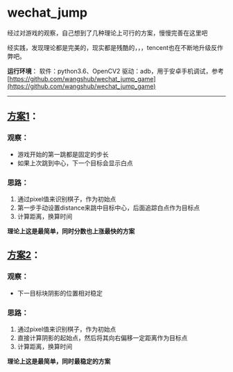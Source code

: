 # wechat_jump


经过对游戏的观察，自己想到了几种理论上可行的方案，慢慢完善在这里吧

经实践，发现理论都是完美的，现实都是残酷的，，，tencent也在不断地升级反作弊吧。

**运行环境**：
软件：python3.6、OpenCV2
驱动：adb，用于安卓手机调试，参考[https://github.com/wangshub/wechat_jump_game](https://github.com/wangshub/wechat_jump_game)

---
## [方案1](https://github.com/seanyuner/wechat_jump/blob/master/1_track_whitedot_simplest.py)：

### 观察：
- 游戏开始的第一跳都是固定的步长
- 如果上次跳到中心，下一个目标会显示白点

### 思路：
1. 通过pixel值来识别棋子，作为初始点
2. 第一步手动设置distance来跳中目标中心，后面追踪白点作为目标点
3. 计算距离，换算时间

**理论上这是最简单，同时分数也上涨最快的方案**


## [方案2](https://github.com/seanyuner/wechat_jump/blob/master/2_track_shadow.py)：

### 观察：
- 下一目标块阴影的位置相对稳定

### 思路：
1. 通过pixel值来识别棋子，作为初始点
2. 直接计算阴影的起始点，然后将其向右偏移一定距离作为目标点
3. 计算距离，换算时间

**理论上这是最简单，同时最稳定的方案**
